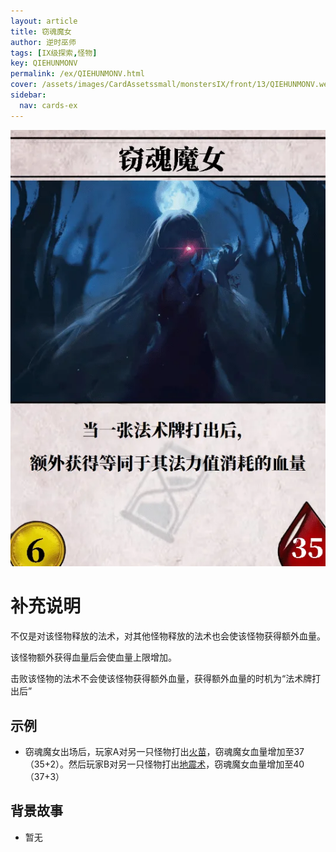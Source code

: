 ```yaml
---
layout: article
title: 窃魂魔女
author: 逆时巫师
tags: [IX级探索,怪物]
key: QIEHUNMONV
permalink: /ex/QIEHUNMONV.html
cover: /assets/images/CardAssetssmall/monstersIX/front/13/QIEHUNMONV.webp
sidebar:
  nav: cards-ex
---
```

![](/assets/images/CardAssets/monstersIX/front/13/QIEHUNMONV.webp)

# 补充说明
不仅是对该怪物释放的法术，对其他怪物释放的法术也会使该怪物获得额外血量。

该怪物额外获得血量后会使血量上限增加。

击败该怪物的法术不会使该怪物获得额外血量，获得额外血量的时机为“法术牌打出后”

## 示例
* 窃魂魔女出场后，玩家A对另一只怪物打出[火苗](/tr/HUIXIANG.html)，窃魂魔女血量增加至37（35+2）。然后玩家B对另一只怪物打出[地震术](/tr/DIZHENGSHU.html)，窃魂魔女血量增加至40（37+3）

## 背景故事
* 暂无
